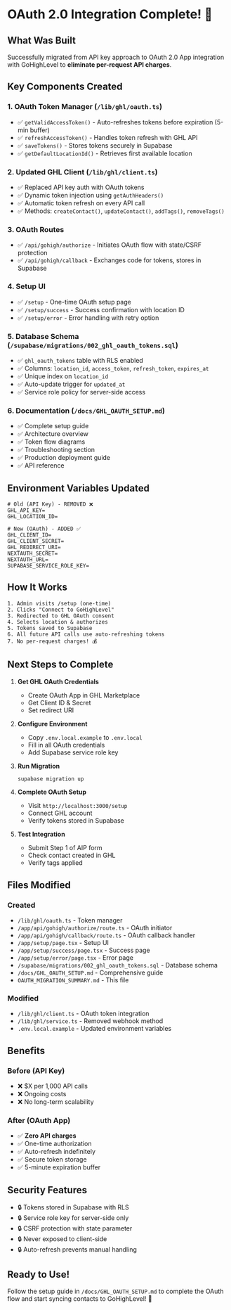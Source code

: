 # OAuth 2.0 Integration Complete! 🎉

## What Was Built

Successfully migrated from API key approach to OAuth 2.0 App integration with GoHighLevel to **eliminate per-request API charges**.

## Key Components Created

### 1. **OAuth Token Manager** (`/lib/ghl/oauth.ts`)
- ✅ `getValidAccessToken()` - Auto-refreshes tokens before expiration (5-min buffer)
- ✅ `refreshAccessToken()` - Handles token refresh with GHL API
- ✅ `saveTokens()` - Stores tokens securely in Supabase
- ✅ `getDefaultLocationId()` - Retrieves first available location

### 2. **Updated GHL Client** (`/lib/ghl/client.ts`)
- ✅ Replaced API key auth with OAuth tokens
- ✅ Dynamic token injection using `getAuthHeaders()`
- ✅ Automatic token refresh on every API call
- ✅ Methods: `createContact()`, `updateContact()`, `addTags()`, `removeTags()`

### 3. **OAuth Routes**
- ✅ `/api/gohigh/authorize` - Initiates OAuth flow with state/CSRF protection
- ✅ `/api/gohigh/callback` - Exchanges code for tokens, stores in Supabase

### 4. **Setup UI**
- ✅ `/setup` - One-time OAuth setup page
- ✅ `/setup/success` - Success confirmation with location ID
- ✅ `/setup/error` - Error handling with retry option

### 5. **Database Schema** (`/supabase/migrations/002_ghl_oauth_tokens.sql`)
- ✅ `ghl_oauth_tokens` table with RLS enabled
- ✅ Columns: `location_id`, `access_token`, `refresh_token`, `expires_at`
- ✅ Unique index on `location_id`
- ✅ Auto-update trigger for `updated_at`
- ✅ Service role policy for server-side access

### 6. **Documentation** (`/docs/GHL_OAUTH_SETUP.md`)
- ✅ Complete setup guide
- ✅ Architecture overview
- ✅ Token flow diagrams
- ✅ Troubleshooting section
- ✅ Production deployment guide
- ✅ API reference

## Environment Variables Updated

```env
# Old (API Key) - REMOVED ❌
GHL_API_KEY=
GHL_LOCATION_ID=

# New (OAuth) - ADDED ✅
GHL_CLIENT_ID=
GHL_CLIENT_SECRET=
GHL_REDIRECT_URI=
NEXTAUTH_SECRET=
NEXTAUTH_URL=
SUPABASE_SERVICE_ROLE_KEY=
```

## How It Works

```
1. Admin visits /setup (one-time)
2. Clicks "Connect to GoHighLevel"
3. Redirected to GHL OAuth consent
4. Selects location & authorizes
5. Tokens saved to Supabase
6. All future API calls use auto-refreshing tokens
7. No per-request charges! 💰
```

## Next Steps to Complete

1. **Get GHL OAuth Credentials**
   - Create OAuth App in GHL Marketplace
   - Get Client ID & Secret
   - Set redirect URI

2. **Configure Environment**
   - Copy `.env.local.example` to `.env.local`
   - Fill in all OAuth credentials
   - Add Supabase service role key

3. **Run Migration**
   ```bash
   supabase migration up
   ```

4. **Complete OAuth Setup**
   - Visit `http://localhost:3000/setup`
   - Connect GHL account
   - Verify tokens stored in Supabase

5. **Test Integration**
   - Submit Step 1 of AIP form
   - Check contact created in GHL
   - Verify tags applied

## Files Modified

### Created
- `/lib/ghl/oauth.ts` - Token manager
- `/app/api/gohigh/authorize/route.ts` - OAuth initiator
- `/app/api/gohigh/callback/route.ts` - OAuth callback handler
- `/app/setup/page.tsx` - Setup UI
- `/app/setup/success/page.tsx` - Success page
- `/app/setup/error/page.tsx` - Error page
- `/supabase/migrations/002_ghl_oauth_tokens.sql` - Database schema
- `/docs/GHL_OAUTH_SETUP.md` - Comprehensive guide
- `OAUTH_MIGRATION_SUMMARY.md` - This file

### Modified
- `/lib/ghl/client.ts` - OAuth token integration
- `/lib/ghl/service.ts` - Removed webhook method
- `.env.local.example` - Updated environment variables

## Benefits

### Before (API Key)
- ❌ $X per 1,000 API calls
- ❌ Ongoing costs
- ❌ No long-term scalability

### After (OAuth App)
- ✅ **Zero API charges**
- ✅ One-time authorization
- ✅ Auto-refresh indefinitely
- ✅ Secure token storage
- ✅ 5-minute expiration buffer

## Security Features

- 🔒 Tokens stored in Supabase with RLS
- 🔒 Service role key for server-side only
- 🔒 CSRF protection with state parameter
- 🔒 Never exposed to client-side
- 🔒 Auto-refresh prevents manual handling

## Ready to Use!

Follow the setup guide in `/docs/GHL_OAUTH_SETUP.md` to complete the OAuth flow and start syncing contacts to GoHighLevel! 🚀
